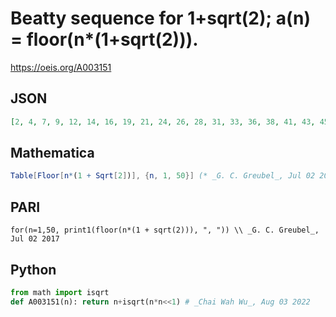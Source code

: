 # Beatty sequence for 1\+sqrt\(2\); a\(n\) \= floor\(n\*\(1\+sqrt\(2\)\)\)\.
https://oeis.org/A003151
## JSON
```JSON
[2, 4, 7, 9, 12, 14, 16, 19, 21, 24, 26, 28, 31, 33, 36, 38, 41, 43, 45, 48, 50, 53, 55, 57, 60, 62, 65, 67, 70, 72, 74, 77, 79, 82, 84, 86, 89, 91, 94, 96, 98, 101, 103, 106, 108, 111, 113, 115, 118, 120, 123, 125, 127, 130, 132, 135, 137, 140, 142, 144]
```
## Mathematica
```Mathematica
Table[Floor[n*(1 + Sqrt[2])], {n, 1, 50}] (* _G. C. Greubel_, Jul 02 2017 *)
```
## PARI
```PARI
for(n=1,50, print1(floor(n*(1 + sqrt(2))), ", ")) \\ _G. C. Greubel_, Jul 02 2017
```
## Python
```Python
from math import isqrt
def A003151(n): return n+isqrt(n*n<<1) # _Chai Wah Wu_, Aug 03 2022
```
